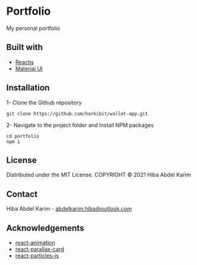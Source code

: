 # Portfolio

My personal portfolio

## Built with
- [Reactjs](https://reactjs.org/)
- [Material UI](https://material-ui.com/)

## Installation

1- Clone the Github repository
```
git clone https://github.com/harkibit/wallet-app.git
```
2- Navigate to the project folder and Install NPM packages
```
cd portfolio
npm i
```

## License

Distributed under the MIT License. COPYRIGHT © 2021 Hiba Abdel Karim

## Contact
Hiba Abdel Karim - abdelkarim.hiba@outlook.com

## Acknowledgements
- [react-animation](https://www.npmjs.com/package/react-animations)
- [react-parallax-card](https://www.npmjs.com/package/react-parallax-card)
- [react-particles-js](https://www.npmjs.com/package/react-particles-js)
